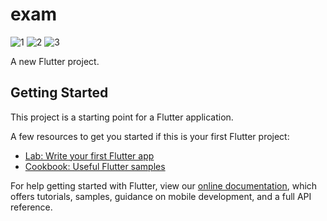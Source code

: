 # exam

![1](https://user-images.githubusercontent.com/116021163/216080988-69946381-a050-440e-b671-650ad64d465e.png)
![2](https://user-images.githubusercontent.com/116021163/216081023-74d9796f-a3d6-4286-a3e0-e1c40deb90b1.png)
![3](https://user-images.githubusercontent.com/116021163/216081037-96eeda35-5a61-41ed-820f-fa870f513c10.png)

A new Flutter project.

## Getting Started

This project is a starting point for a Flutter application.

A few resources to get you started if this is your first Flutter project:

- [Lab: Write your first Flutter app](https://flutter.dev/docs/get-started/codelab)
- [Cookbook: Useful Flutter samples](https://flutter.dev/docs/cookbook)

For help getting started with Flutter, view our
[online documentation](https://flutter.dev/docs), which offers tutorials,
samples, guidance on mobile development, and a full API reference.
